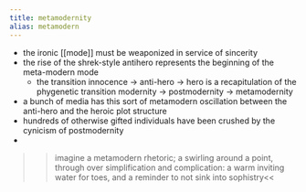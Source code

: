 ```yaml
---
title: metamodernity
alias: metamodern
---
```


- the ironic [[mode]] must be weaponized in service of sincerity
- the rise of the shrek-style antihero represents the beginning of the meta-modern mode
  - the transition innocence -> anti-hero -> hero is a recapitulation of the phygenetic transition modernity -> postmodernity -> metamodernity
- a bunch of media has this sort of metamodern oscillation between the anti-hero and the heroic plot structure
- hundreds of otherwise gifted individuals have been crushed by the cynicism of postmodernity
- 
>>imagine a metamodern rhetoric; a swirling around a point, through over simplification and complication: a warm inviting water for toes, and a reminder to not sink into sophistry<<

